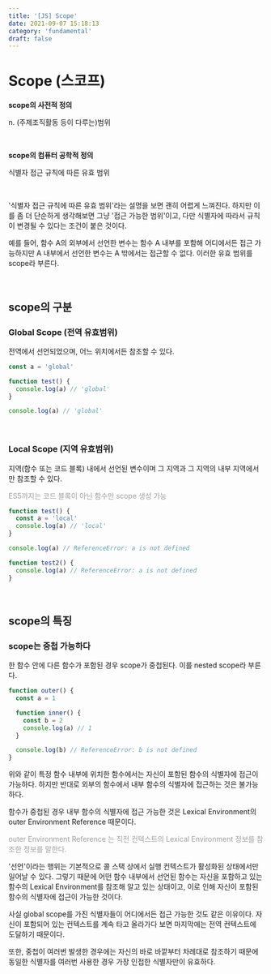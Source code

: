 ```yaml
---
title: '[JS] Scope'
date: 2021-09-07 15:18:13
category: 'fundamental'
draft: false
---
```


# Scope (스코프)

**scope의 사전적 정의**

n. (주제조직활동 등이 다루는)범위

<br/>

**scope의 컴퓨터 공학적 정의**

식별자 접근 규칙에 따른 유효 범위

<br/>

'식별자 접근 규칙에 따른 유효 범위'라는 설명을 보면 괜히 어렵게 느껴진다. 하지만 이를 좀 더 단순하게 생각해보면 그냥 '접근 가능한 범위'이고, 다만 식별자에 따라서 규칙이 변경될 수 있다는 조건이 붙은 것이다.

예를 들어, 함수 A의 외부에서 선언한 변수는 함수 A 내부를 포함해 어디에서든 접근 가능하지만 A 내부에서 선언한 변수는 A 밖에서는 접근할 수 없다. 이러한 유효 범위를 scope라 부른다.

<br/>

## scope의 구분

### Global Scope (전역 유효범위)

전역에서 선언되었으며, 어느 위치에서든 참조할 수 있다.

```javascript
const a = 'global'

function test() {
  console.log(a) // 'global'
}

console.log(a) // 'global'
```

<br/>

### Local Scope (지역 유효범위)

지역(함수 또는 코드 블록) 내에서 선언된 변수이며 그 지역과 그 지역의 내부 지역에서만 참조할 수 있다.

<span style="color: #9D9F9D;">ES5까지는 코드 블록이 아닌 함수만 scope 생성 가능</span>

```javascript
function test() {
  const a = 'local'
  console.log(a) // 'local'
}

console.log(a) // ReferenceError: a is not defined

function test2() {
  console.log(a) // ReferenceError: a is not defined
}
```

<br/>

## scope의 특징

### scope는 중첩 가능하다

한 함수 안에 다른 함수가 포함된 경우 scope가 중첩된다. 이를 nested scope라 부른다.

```javascript
function outer() {
  const a = 1

  function inner() {
    const b = 2
    console.log(a) // 1
  }

  console.log(b) // ReferenceError: b is not defined
}
```

위와 같이 특정 함수 내부에 위치한 함수에서는 자신이 포함된 함수의 식별자에 접근이 가능하다. 하지만 반대로 외부의 함수에서 내부 함수의 식별자에 접근하는 것은 불가능하다.

함수가 중첩된 경우 내부 함수의 식별자에 접근 가능한 것은 Lexical Environment의 outer Environment Reference 때문이다.

<span style="color: #9D9F9D;">outer Environment Reference 는 직전 컨텍스트의 Lexical Environment 정보를 참조한 정보를 말한다.</span>

'선언'이라는 행위는 기본적으로 콜 스택 상에서 실행 컨텍스트가 활성화된 상태에서만 일어날 수 있다. 그렇기 때문에 어떤 함수 내부에서 선언된 함수는 자신을 포함하고 있는 함수의 Lexical Environment를 참조해 알고 있는 상태이고, 이로 인해 자신이 포함된 함수의 식별자에 접근이 가능한 것이다.

사실 global scope를 가진 식별자들이 어디에서든 접근 가능한 것도 같은 이유이다. 자신이 포함되어 있는 컨텍스트를 계속 타고 올라가다 보면 마지막에는 전역 컨텍스트에 도달하기 때문이다.

또한, 중첩이 여러번 발생한 경우에는 자신의 바로 바깥부터 차례대로 참조하기 때문에 동일한 식별자를 여러번 사용한 경우 가장 인접한 식별자만이 유효하다.

<br/>
<br/>
<br/>
<br/>
